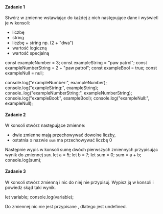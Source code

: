 #### Zadanie 1

Stwórz w zmienne wstawiając do każdej z nich następujące dane i wyświetl je w konsoli:

* liczbę
* string
* liczbę + string np. (2 + "dwa")
* wartość logiczną
* wartość specjalną

const exampleNumber = 3;
const exampleString = "paw patrol";
const exampleNumberString = 2 + "paw patrol";
const exampleBool = true;
const exampleNull = null;

console.log("exampleNumber:", exampleNumber);
console.log("exampleString:", exampleString);
console..log("exampleNumberString:", exampleNumberString);
console.log("exampleBool:", exampleBool);
console.log("exampleNull:", exampleNull);

#### Zadanie 2
W konsoli stwórz następujące zmienne:
* dwie zmienne mają przechowywać dowolne liczby,
* ostatnia o nazwie ```sum``` ma przechowywać liczbę 0

Następnie wypis w konsoli sumę dwóch pierwszych zmiennych przypisując wynik do zmiennej ```sum```.
let a = 5;
let b = 7;
let sum = 0;
sum = a + b;
console.log(sum);

#### Zadanie 3
W konsoli stwórz zmienną i nic do niej nie przypisuj. Wypisz ją w konsoli i powiedz skąd taki wynik.

let variable;
console.log(variable);

Do zmiennej nic nie jest przypisane , dlatego jest undefined.

